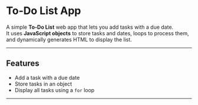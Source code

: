 # To-Do List App

A simple **To-Do List** web app that lets you add tasks with a due date.  
It uses **JavaScript objects** to store tasks and dates, loops to process them, and dynamically generates HTML to display the list.

---

## Features
- Add a task with a due date
- Store tasks in an object
- Display all tasks using a `for` loop
---
